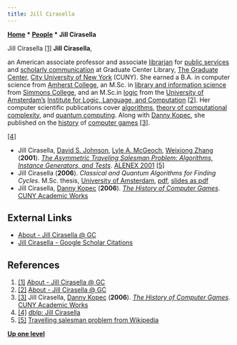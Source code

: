 ```yaml
---
title: Jill Cirasella
---
```

**[Home](Home "Home") \* [People](People "People") \* Jill Cirasella**



 [](https://jillcirasella.commons.gc.cuny.edu/) Jill Cirasella <a id="cite-note-1" href="#cite-ref-1">[1]</a> 
**Jill Cirasella**,  

an American associate professor and associate [librarian](https://en.wikipedia.org/wiki/Librarian) for [public services](https://en.wikipedia.org/wiki/Public_service) and [scholarly communication](https://en.wikipedia.org/wiki/Scholarly_communication) at Graduate Center Library, [The Graduate Center](https://en.wikipedia.org/wiki/The_Graduate_Center,_CUNY), [City University of New York](https://en.wikipedia.org/wiki/City_University_of_New_York) (CUNY). She earned a B.A. in computer science from [Amherst College](https://en.wikipedia.org/wiki/Amherst_College), an M.Sc. in [library and information science](https://en.wikipedia.org/wiki/Library_and_information_science) from [Simmons College](https://en.wikipedia.org/wiki/Simmons_College), and an M.Sc.in [logic](https://en.wikipedia.org/wiki/Logic) from the [University of Amsterdam’s](https://en.wikipedia.org/wiki/University_of_Amsterdam) [Institute for Logic, Language, and Computation](https://en.wikipedia.org/wiki/Institute_for_Logic,_Language_and_Computation) <a id="cite-note-2" href="#cite-ref-2">[2]</a>. Her computer scientific publications cover [algorithms](Algorithms "Algorithms"), [theory of computational complexity](https://en.wikipedia.org/wiki/Computational_complexity_theory), and [quantum computing](https://en.wikipedia.org/wiki/Quantum_computing). Along with [Danny Kopec](Danny_Kopec "Danny Kopec"), she published on the [history](History "History") of [computer games](Games "Games") <a id="cite-note-3" href="#cite-ref-3">[3]</a>. 






<a id="cite-note-4" href="#cite-ref-4">[4]</a>



* Jill Cirasella, [David S. Johnson](Mathematician#DSJohnson "Mathematician"), [Lyle A. McGeoch](Mathematician#LAMcGeoch "Mathematician"), [Weixiong Zhang](Mathematician#WZhang "Mathematician") (**2001**). *[The Asymmetric Traveling Salesman Problem: Algorithms, Instance Generators, and Tests](https://link.springer.com/chapter/10.1007/3-540-44808-X_3)*. [ALENEX 2001](https://dblp.uni-trier.de/db/conf/alenex/alenex2001.html) <a id="cite-note-5" href="#cite-ref-5">[5]</a>
* Jill Cirasella (**2006**). *Classical and Quantum Algorithms for Finding Cycles*. M.Sc. thesis, [University of Amsterdam](https://en.wikipedia.org/wiki/University_of_Amsterdam), [pdf](https://eprints.illc.uva.nl/769/1/MoL-2006-06.text.pdf), [slides as pdf](https://jillcirasella.commons.gc.cuny.edu/files/2014/05/quantum_and_classical_cycles_slides.pdf)
* Jill Cirasella, [Danny Kopec](Danny_Kopec "Danny Kopec") (**2006**). *[The History of Computer Games](https://academicworks.cuny.edu/gc_pubs/174/)*. [CUNY Academic Works](https://academicworks.cuny.edu/)


## External Links


* [About - Jill Cirasella @ GC](https://jillcirasella.commons.gc.cuny.edu/)
* [Jill Cirasella - Google Scholar Citations](https://scholar.google.com/citations?user=ChGkGVUAAAAJ&hl=en)


## References


1. <a id="cite-ref-1" href="#cite-note-1">[1]</a> [About - Jill Cirasella @ GC](https://jillcirasella.commons.gc.cuny.edu/)
2. <a id="cite-ref-2" href="#cite-note-2">[2]</a> [About - Jill Cirasella @ GC](https://jillcirasella.commons.gc.cuny.edu/)
3. <a id="cite-ref-3" href="#cite-note-3">[3]</a> Jill Cirasella, [Danny Kopec](Danny_Kopec "Danny Kopec") (**2006**). *[The History of Computer Games](https://academicworks.cuny.edu/gc_pubs/174/)*. [CUNY Academic Works](https://academicworks.cuny.edu/)
4. <a id="cite-ref-4" href="#cite-note-4">[4]</a> [dblp: Jill Cirasella](https://dblp.uni-trier.de/pers/hd/c/Cirasella:Jill)
5. <a id="cite-ref-5" href="#cite-note-5">[5]</a> [Travelling salesman problem from Wikipedia](https://en.wikipedia.org/wiki/Travelling_salesman_problem)

**[Up one level](People "People")**







 
